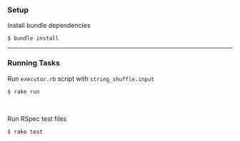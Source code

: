 ### Setup
Install bundle dependencies
```
$ bundle install
```
---

### Running Tasks

Run `executor.rb` script with `string_shuffle.input`
```
$ rake run
```

<br />

Run RSpec test files
```
$ rake test
```